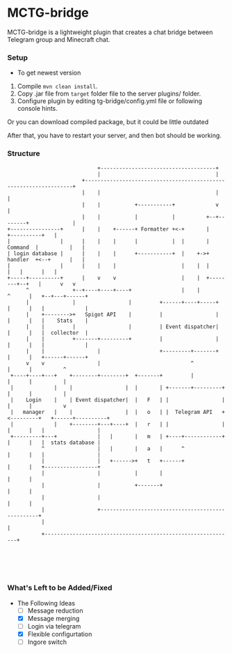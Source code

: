 # MCTG-bridge
MCTG-bridge is a lightweight plugin that creates a chat bridge between Telegram group and Minecraft chat.

### Setup 
- To get newest version 
1) Compile `mvn clean install`. 
2) Copy .jar file from `target` folder file to the server plugins/ folder.
3) Configure plugin by editing tg-bridge/config.yml file or following console hints.

Or you can download compiled package, but it could be little outdated

After that, you have to restart your server, and then bot should be working.

### Structure

```text
                             +-------------------------------------+
                             |                                     |
                        +------------------------------------------------------------------+
                        |    |                                     |                       |
                        |    |           +-----------+             v                       |
                        |    |           |           |          +--+--------+              |
+----------------+      |    |    +------+ Formatter +<-+       |           +----------+   |
|                |      |    |    |      |           |  |       |  Command  |          |   |
| login database |      |    |    |      +-----------+  |    +->+  handler  +<--+      |   |
|                |      |    |    |                     |    |  |           |   |      |   |
+-----+----------+      |    v    v                     |    |  +--------+--+   |      v   v
      ^              +--+----+----+----+                |    |           ^      |   +--+---+------+
      |              |                 |         +------+----+-----+     |      |   |             |
      |    +-------->+   Spigot API    |         |                 |     |      |   |    Stats    |
      |    |         |                 |         | Event dispatcher|     |      |   |  collector  |
      |    |         +-------+---------+         |                 |     |      |   |             |
      |    |                 |                   +---------+-------+     |      |   +------+------+
      v    v                 |                             ^             |      |          ^
 +----+----+---+    +--------+--------+  +-------+         |             |      |          |
 |             |    |                 |  |       | +-------+---------+   |      |          |
 |    Login    |    | Event dispatcher|  |   F   | |                 |   |      |          v
 |   manager   |    |                 |  |   o   | |  Telegram API   +<---------+   +------+----------+
 |             |    +--------+---+----+  |   r   | |                 |   |      |   |                 |
 +---------+---+             |   |       |   m   | +----+------------+   |      |   |  stats database |
           ^                 |   |       |   a   |      ^                |      |   |                 |
           |                 |   +------>+   t   +------+                |      |   +-----------------+
           |                 |           |       |                       |      |
           |                 |           +-------+                       |      |
           |                 |                                           |      |
           |                 +--------------------------------------------------+
           |                                                             |
           +-------------------------------------------------------------+






````


### What's Left to be Added/Fixed
- The Following Ideas
  - [ ] Message reduction
  - [x] Message merging
  - [ ] Login via telegram
  - [x] Flexible configurtation
  - [ ] Ingore switch
